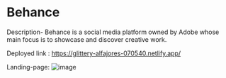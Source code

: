 # Behance

Description-
Behance is a social media platform owned by Adobe whose main focus is to showcase and discover creative work. 

Deployed link : https://glittery-alfajores-070540.netlify.app/

Landing-page:
![image](https://github.com/Adi055/bewildered-head-3884/assets/121313092/38f0bb36-2416-44c1-b971-e3f5479750ec)

